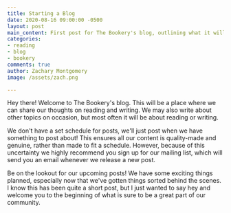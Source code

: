 ```yaml
---
title: Starting a Blog
date: 2020-08-16 09:00:00 -0500
layout: post
main_content: First post for The Bookery's blog, outlining what it will be used for.
categories:
- reading
- blog
- bookery
comments: true
author: Zachary Montgomery
image: /assets/zach.png

---
```

Hey there! Welcome to The Bookery's blog. This will be a place where we can share our thoughts on reading and writing. We may also write about other topics on occasion, but most often it will be about reading or writing.

We don't have a set schedule for posts, we'll just post when we have something to post about! This ensures all our content is quality-made and genuine, rather than made to fit a schedule. However, because of this uncertainty we highly recommend you sign up for our mailing list, which will send you an email whenever we release a new post.

Be on the lookout for our upcoming posts! We have some exciting things planned, especially now that we've gotten things sorted behind the scenes. I know this has been quite a short post, but I just wanted to say hey and welcome you to the beginning of what is sure to be a great part of our community.
